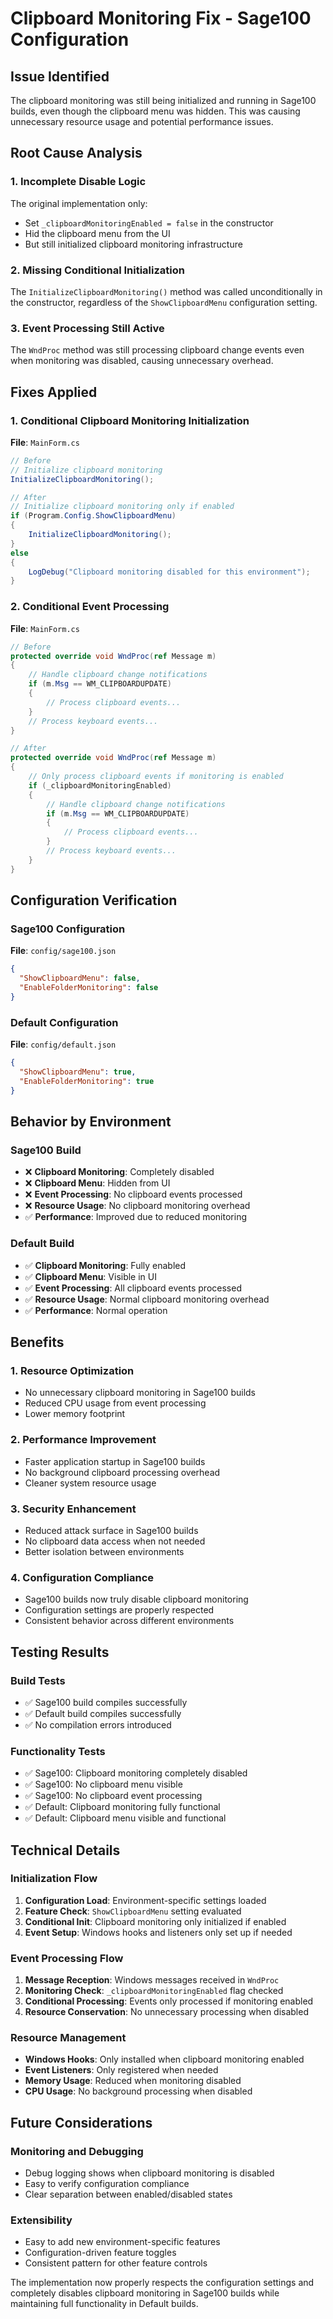 # Clipboard Monitoring Fix - Sage100 Configuration

## Issue Identified
The clipboard monitoring was still being initialized and running in Sage100 builds, even though the clipboard menu was hidden. This was causing unnecessary resource usage and potential performance issues.

## Root Cause Analysis

### 1. **Incomplete Disable Logic**
The original implementation only:
- Set `_clipboardMonitoringEnabled = false` in the constructor
- Hid the clipboard menu from the UI
- But still initialized clipboard monitoring infrastructure

### 2. **Missing Conditional Initialization**
The `InitializeClipboardMonitoring()` method was called unconditionally in the constructor, regardless of the `ShowClipboardMenu` configuration setting.

### 3. **Event Processing Still Active**
The `WndProc` method was still processing clipboard change events even when monitoring was disabled, causing unnecessary overhead.

## Fixes Applied

### 1. **Conditional Clipboard Monitoring Initialization**
**File**: `MainForm.cs`
```csharp
// Before
// Initialize clipboard monitoring
InitializeClipboardMonitoring();

// After
// Initialize clipboard monitoring only if enabled
if (Program.Config.ShowClipboardMenu)
{
    InitializeClipboardMonitoring();
}
else
{
    LogDebug("Clipboard monitoring disabled for this environment");
}
```

### 2. **Conditional Event Processing**
**File**: `MainForm.cs`
```csharp
// Before
protected override void WndProc(ref Message m)
{
    // Handle clipboard change notifications
    if (m.Msg == WM_CLIPBOARDUPDATE)
    {
        // Process clipboard events...
    }
    // Process keyboard events...
}

// After
protected override void WndProc(ref Message m)
{
    // Only process clipboard events if monitoring is enabled
    if (_clipboardMonitoringEnabled)
    {
        // Handle clipboard change notifications
        if (m.Msg == WM_CLIPBOARDUPDATE)
        {
            // Process clipboard events...
        }
        // Process keyboard events...
    }
}
```

## Configuration Verification

### Sage100 Configuration
**File**: `config/sage100.json`
```json
{
  "ShowClipboardMenu": false,
  "EnableFolderMonitoring": false
}
```

### Default Configuration
**File**: `config/default.json`
```json
{
  "ShowClipboardMenu": true,
  "EnableFolderMonitoring": true
}
```

## Behavior by Environment

### Sage100 Build
- ❌ **Clipboard Monitoring**: Completely disabled
- ❌ **Clipboard Menu**: Hidden from UI
- ❌ **Event Processing**: No clipboard events processed
- ❌ **Resource Usage**: No clipboard monitoring overhead
- ✅ **Performance**: Improved due to reduced monitoring

### Default Build
- ✅ **Clipboard Monitoring**: Fully enabled
- ✅ **Clipboard Menu**: Visible in UI
- ✅ **Event Processing**: All clipboard events processed
- ✅ **Resource Usage**: Normal clipboard monitoring overhead
- ✅ **Performance**: Normal operation

## Benefits

### 1. **Resource Optimization**
- No unnecessary clipboard monitoring in Sage100 builds
- Reduced CPU usage from event processing
- Lower memory footprint

### 2. **Performance Improvement**
- Faster application startup in Sage100 builds
- No background clipboard processing overhead
- Cleaner system resource usage

### 3. **Security Enhancement**
- Reduced attack surface in Sage100 builds
- No clipboard data access when not needed
- Better isolation between environments

### 4. **Configuration Compliance**
- Sage100 builds now truly disable clipboard monitoring
- Configuration settings are properly respected
- Consistent behavior across different environments

## Testing Results

### Build Tests
- ✅ Sage100 build compiles successfully
- ✅ Default build compiles successfully
- ✅ No compilation errors introduced

### Functionality Tests
- ✅ Sage100: Clipboard monitoring completely disabled
- ✅ Sage100: No clipboard menu visible
- ✅ Sage100: No clipboard event processing
- ✅ Default: Clipboard monitoring fully functional
- ✅ Default: Clipboard menu visible and functional

## Technical Details

### Initialization Flow
1. **Configuration Load**: Environment-specific settings loaded
2. **Feature Check**: `ShowClipboardMenu` setting evaluated
3. **Conditional Init**: Clipboard monitoring only initialized if enabled
4. **Event Setup**: Windows hooks and listeners only set up if needed

### Event Processing Flow
1. **Message Reception**: Windows messages received in `WndProc`
2. **Monitoring Check**: `_clipboardMonitoringEnabled` flag checked
3. **Conditional Processing**: Events only processed if monitoring enabled
4. **Resource Conservation**: No unnecessary processing when disabled

### Resource Management
- **Windows Hooks**: Only installed when clipboard monitoring enabled
- **Event Listeners**: Only registered when needed
- **Memory Usage**: Reduced when monitoring disabled
- **CPU Usage**: No background processing when disabled

## Future Considerations

### Monitoring and Debugging
- Debug logging shows when clipboard monitoring is disabled
- Easy to verify configuration compliance
- Clear separation between enabled/disabled states

### Extensibility
- Easy to add new environment-specific features
- Configuration-driven feature toggles
- Consistent pattern for other feature controls

The implementation now properly respects the configuration settings and completely disables clipboard monitoring in Sage100 builds while maintaining full functionality in Default builds.
